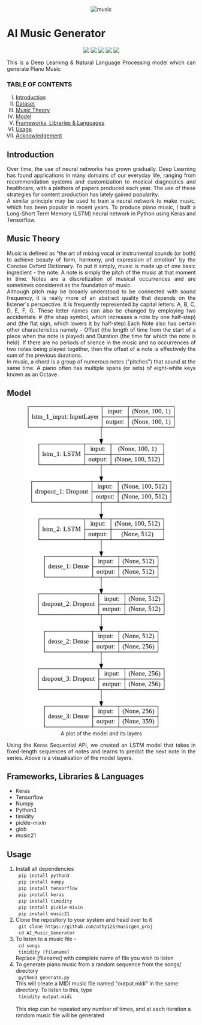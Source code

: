 <p align="center">
<img src="music.png"
    alt="music"
    width=2000
    height=200>
</p>
    
<h1>AI Music Generator</h1>

<p align="center">
<img src="https://img.shields.io/badge/made%20by%20-matakshay-blue">
<img src="https://badges.frapsoft.com/os/v1/open-source.svg?v=103">
<img src="https://img.shields.io/badge/contributions-welcome-brightgreen">
<img src="https://img.shields.io/badge/python-v3.7%2B-orange" />
<img src="https://img.shields.io/badge/tensorflow-2.1.0-yellow">
</p>

<p align="justify">
This is a Deep Learning & Natural Language Processing model which can generate Piano Music
</p>

<h3> TABLE OF CONTENTS </h3>
<ol type="I">
    <li><a href="#intro"> Introduction </a></li>
    <li><a href="#dataset"> Dataset </a></li>
    <li><a href="#musicology"> Music Theory </a></li>
    <li><a href="#model"> Model </a></li>
    <li><a href="#frameworks"> Frameworks, Libraries & Languages </a></li>
    <li><a href="#usage"> Usage </a></li>
    <li><a href="#acknowledgement"> Acknowledgement </a></li>
</ol>

<h2 id="intro">Introduction</h2>
<p align="justify">
Over time, the use of neural networks has grown gradually. Deep Learning has found applications in many domains of our everyday life, ranging from recommendation systems and customization to medical diagnostics and healthcare, with a plethora of papers produced each year. The use of these strategies for content production has lately gained popularity.
<br>
A similar principle may be used to train a neural network to make music, which has been popular in recent years. To produce piano music, I built a Long-Short Term Memory (LSTM) neural network in Python using Keras and Tensorflow.
</p>

<h2 id="musicology"> Music Theory </h2>
<p align="justify">
Music is defined as "the art of mixing vocal or instrumental sounds (or both) to achieve beauty of form, harmony, and expression of emotion" by the Concise Oxford Dictionary. To put it simply, music is made up of one basic ingredient - the note. A note is simply the pitch of the music at that moment in time. Notes are a discretization of musical occurrences and are sometimes considered as the foundation of music.
<br>
Although pitch may be broadly understood to be connected with sound frequency, it is really more of an abstract quality that depends on the listener's perspective. It is frequently represented by capital letters: A, B, C, D, E, F, G. These letter names can also be changed by employing two accidentals: # (the shap symbol, which increases a note by one half-step) and (the flat sign, which lowers it by half-step).Each Note also has certain other characteristics namely - Offset (the length of time from the start of a piece when the note is played) and Duration (the time for which the note is held). If there are no periods of silence in the music and no occurrences of two notes being played together, then the offset of a note is effectively the sum of the previous durations.
<br>
In music, a chord is a group of numerous notes ("pitches") that sound at the same time. A piano often has multiple spans (or sets) of eight-white keys known as an Octave.
</p>

<h2 id="model">Model</h2>
    <div align="center">
    <figure>
        <img src="model_plot.png"
             alt="Model Plot"
             width=400>
        <figcaption> A plot of the model and its layers </figcaption>
    </figure>
    </div>
    <p align="justify">
    Using the Keras Sequential API, we created an LSTM model that takes in fixed-length sequences of notes and learns to predict the next note in the series. Above is a visualisation of the model layers.
    </p>
    
<h2 id="frameworks">Frameworks, Libraries & Languages</h2>
<ul>
    <li> Keras </li>
    <li> Tensorflow </li>
    <li> Numpy </li>
    <li> Python3 </li>
    <li> timidity </li>
    <li> pickle-mixin </li>
    <li> glob </li>
    <li> music21 </li>
</ul>
    
<h2 id="usage">Usage</h2>
<ol>
    <li>
        Install all dependencies
        <br>
        <code> pip install python3 </code>
        <br>
        <code> pip install numpy </code>
        <br>
        <code> pip install tensorflow </code>
        <br>
        <code> pip install keras </code>
        <br>
        <code> pip install timidity </code>
        <br>
        <code> pip install pickle-mixin </code>
        <br>
        <code> pip install music21 </code>
    </li>
    <li>
        Clone the repository to your system and head over to it <br>
        <code> git clone https://github.com/athy125/musicgen_proj</code> <br>
        <code> cd AI_Music_Generator </code>
    </li>
    <li>
        To listen to a music file - <br>
        <code> cd songs </code> <br>
        <code> timidity [filename] </code> <br>
        Replace [filename] with complete name of file you wish to listen
    </li>
    <li>
        To generate piano music from a random sequence from the songs/ directory <br>
        <code> python3 generate.py </code> <br>
        This will create a MIDI music file named "output.midi" in the same directory. To listen to this, type <br>
        <code> timidity output.midi </code>
        <br> <br>
        This step can be repeated any number of times, and at each iteration a random music file will be generated
    </li>
</ol>


